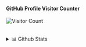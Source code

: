 <b>GitHub Profile Visitor Counter</b>
<br><br>
![Visitor Count](https://profile-counter.glitch.me/{AkshaySiwal}/count.svg)
<br><br>
<details>
<summary>📊 Github Stats</summary>
<p align="center"> <img src="https://github-readme-stats.vercel.app/api?username=AkshaySiwal&show_icons=true&theme=gotham" alt="Akshay Siwal | Stats" />
</details>
